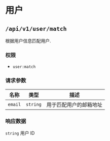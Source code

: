 # 用户

## `/api/v1/user/match`

根据用户信息匹配用户.

### 权限

- `user:match`

### 请求参数

| 名称    | 类型     | 描述                   |
| ------- | -------- | ---------------------- |
| `email` | `string` | 用于匹配用户的邮箱地址 |

### 响应数据

`string` 用户 ID
